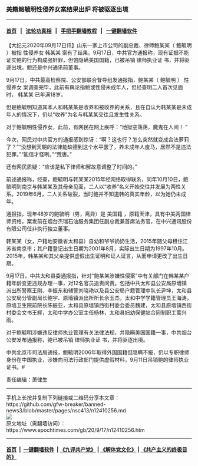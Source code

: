 ### 美籍鲍毓明性侵养女案结果出炉 将被驱逐出境
------------------------

#### [首页](https://github.com/gfw-breaker/banned-news3/blob/master/README.md) &nbsp;&nbsp;|&nbsp;&nbsp; [法轮功真相](https://github.com/begood0513/basic/blob/master/README.md)  &nbsp;&nbsp;|&nbsp;&nbsp; [手把手翻墙教程](https://github.com/gfw-breaker/guides/wiki)  &nbsp;&nbsp;|&nbsp;&nbsp; [一键翻墙软件](https://github.com/gfw-breaker/nogfw/blob/master/README.md)  



<div><p>
 【大纪元2020年09月17日讯】山东一家上市公司的副总裁、律师鲍某某（
 <ok href="https://www.epochtimes.com/gb/tag/%E9%B2%8D%E6%AF%93%E6%98%8E.html">
  鲍毓明
 </ok>
 ）被指
 <ok href="https://www.epochtimes.com/gb/tag/%E6%80%A7%E4%BE%B5%E5%85%BB%E5%A5%B3.html">
  性侵养女
 </ok>
 <ok href="https://www.epochtimes.com/gb/tag/%E9%9F%A9%E6%9F%90%E6%9F%90.html">
  韩某某
 </ok>
 案有了结果。9月17日，中共官方通报称，现有证据不能证实鲍的行为构成强奸罪，但饱隐瞒美国国籍，已被吊销
 <ok href="https://www.epochtimes.com/gb/tag/%E5%BE%8B%E5%B8%88%E6%89%A7%E4%B8%9A%E8%AF%81.html">
  律师执业证
 </ok>
 书，并将驱逐出境。鲍还是中兴通讯前董事。
</p>
<p>
 9月17日，中共最高检察院、公安部联合督导组发通报指，鲍某某（
 <ok href="https://www.epochtimes.com/gb/tag/%E9%B2%8D%E6%AF%93%E6%98%8E.html">
  鲍毓明
 </ok>
 ）
 <ok href="https://www.epochtimes.com/gb/tag/%E6%80%A7%E4%BE%B5%E5%85%BB%E5%A5%B3.html">
  性侵养女
 </ok>
 案调查完毕，此前有舆论指鲍或性侵未成年人，但经查明二人首次见面时，
 <ok href="https://www.epochtimes.com/gb/tag/%E9%9F%A9%E6%9F%90%E6%9F%90.html">
  韩某某
 </ok>
 已年满18岁。
</p>
<p>
 但是鲍毓明知道其本人和韩某某是收养和被收养的关系，且在自认为韩某某是未成年人的情况下，仍以“收养”为名与韩某某交往且发生性关系。
</p>
<p>
 对于鲍毓明性侵养女，此前，有网民在网上疾呼：“地狱空荡荡，魔鬼在人间！ ”
</p>
<p>
 今次，网民对中共官方的通报感到惊讶：“啊？这也行？怎么突然就变成合法萝莉了？”“没想到天朝的法律能缺德到这个水平罢了，养未成年人廋马，居然不是违法犯罪。”“能信才怪咧。”“荒唐。”
</p>
<p>
 还有网民质疑：“应该是私下律师和解故意调整了时间的。”
</p>
<p>
 前述通报称，经查，鲍毓明与韩某某2015年经网络取得联系，同年10月10日，鲍毓明到南京与韩某某及其母亲见面，二人以“收养”名义开始交往并发展为两性关系。2019年6月，二人关系破裂，当时鲍并不知道韩的真实年龄，以为她仍未成年。
</p>
<p>
 通报指，现年48岁的鲍毓明（男，离异）是
 <ok href="https://www.epochtimes.com/gb/tag/%E7%BE%8E%E5%9B%BD%E7%B1%8D.html">
  美国籍
 </ok>
 ，原籍天津，具有中美两国律师资格，案发前在烟台杰瑞石油服务集团任副总裁兼首席法务官，在中兴通讯股份有限公司任非执行独立董事。
</p>
<p>
 韩某某（女，户籍地安徽省太和县）自幼和爷爷奶奶生活，2015年随父母租住江苏省南京市；其户籍登记出生日期为2001年8月，实际出生日期为1997年10月。2015年，韩某某和其父亲提供虚假出生证明和证人证言，从而申请更改了出生日期。
</p>
<p>
 9月17日，中共太和县委通报指，针对“鲍某某涉嫌性侵案”中有关部门在韩某某户籍年龄变更违规办理一事，对12名官员追责问责。包括中共太和县公安局原墙镇派出所警察王刚、李振东和辅警刘晓艳以及县公安局户籍管理中队长尹坤，太和县公安局分管副局长鲍宇、原墙镇派出所所长佘玉杰，太和中学学籍管理员王海涛，原墙卫生院前院长陈振亚，太和县原墙镇西街村委会委员魏建，太和县原墙镇西街村委会文书王辉，太和中学办公室主任杨林，太和县妇幼保健站合同制职工蒿兴雨。
</p>
<p>
 对于鲍毓明涉嫌违反律师执业管理有关法律法规，并隐瞒美国国籍一事，中共烟台公安发布通报称，鲍已被吊销
 <ok href="https://www.epochtimes.com/gb/tag/%E5%BE%8B%E5%B8%88%E6%89%A7%E4%B8%9A%E8%AF%81.html">
  律师执业证
 </ok>
 书，并将驱逐出境。
</p>
<p>
 中共北京市司法局通报，鲍毓明2006年取得外国国籍但隐瞒不报，仍以专职律师身份在中国执业，涉嫌向司法行政部门提供虚假材料，9月11日吊销鲍的律师执业证书。#
</p>
<p>
 责任编辑：萧律生
</p>
</div>
<hr/>
手机上长按并复制下列链接或二维码分享本文章：<br/>
https://github.com/gfw-breaker/banned-news3/blob/master/pages/nsc413/n12410256.md <br/>
<a href='https://github.com/gfw-breaker/banned-news3/blob/master/pages/nsc413/n12410256.md'><img src='https://github.com/gfw-breaker/banned-news3/blob/master/pages/nsc413/n12410256.md.png'/></a> <br/>
原文地址（需翻墙访问）：https://www.epochtimes.com/gb/20/9/17/n12410256.htm


------------------------
#### [首页](https://github.com/gfw-breaker/banned-news3/blob/master/README.md) &nbsp;|&nbsp; [一键翻墙软件](https://github.com/gfw-breaker/nogfw/blob/master/README.md) &nbsp;| [《九评共产党》](https://github.com/gfw-breaker/9ping.md/blob/master/README.md#九评之一评共产党是什么) | [《解体党文化》](https://github.com/gfw-breaker/jtdwh.md/blob/master/README.md) | [《共产主义的终极目的》](https://github.com/gfw-breaker/gczydzjmd.md/blob/master/README.md)


<img src='http://gfw-breaker.win/banned-news3/pages/nsc413/n12410256.md' width='0px' height='0px'/>
